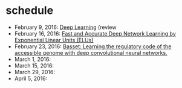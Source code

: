 
# schedule

- February 9, 2016: [Deep Learning](http://www.nature.com/nature/journal/v521/n7553/full/nature14539.html) (review
- February 16, 2016: [Fast and Accurate Deep Network Learning by Exponential Linear Units (ELUs)](http://arxiv.org/abs/1511.07289)
- February 23, 2016: [Basset: Learning the regulatory code of the accessible genome with deep convolutional neural networks.](http://biorxiv.org/content/early/2015/10/05/028399)
- March 1, 2016:
- March 15, 2016:
- March 29, 2016:
- April 5, 2016:
